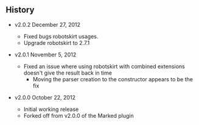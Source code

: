 ## History

- v2.0.2 December 27, 2012
  - Fixed bugs robotskirt usages.
  - Upgrade robotskirt to 2.7.1

- v2.0.1 November 5, 2012
	- Fixed an issue where using robotskirt with combined extensions doesn't give the result back in time
		- Moving the parser creation to the constructor appears to be the fix

- v2.0.0 October 22, 2012
	- Initial working release
	- Forked off from v2.0.0 of the Marked plugin
